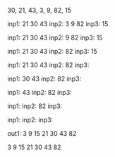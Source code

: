 30, 21, 43, 3, 9, 82, 15

inp1: 21 30 43
inp2: 3 9 82
inp3: 15

inp1: 21 30 43
inp2: 9 82
inp3: 15

inp1: 21 30 43
inp2: 82
inp3: 15

inp1: 21 30 43
inp2: 82
inp3: 

inp1: 30 43
inp2: 82
inp3: 

inp1: 43
inp2: 82
inp3: 

inp1:
inp2: 82
inp3: 

inp1:
inp2:
inp3:

out1: 3 9 15 21 30 43 82

3 9 15 21 30 43 82